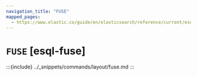 ```yaml
---
navigation_title: "FUSE"
mapped_pages:
  - https://www.elastic.co/guide/en/elasticsearch/reference/current/esql-commands.html#esql-fuse
---
```


# `FUSE` [esql-fuse]

:::{include} ../_snippets/commands/layout/fuse.md
:::
